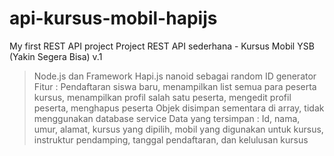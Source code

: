 # api-kursus-mobil-hapijs
My first REST API project
Project REST API sederhana - Kursus Mobil YSB (Yakin Segera Bisa) v.1
> Node.js dan Framework Hapi.js
> nanoid sebagai random ID generator
> Fitur : Pendaftaran siswa baru, menampilkan list semua para peserta kursus,
  menampilkan profil salah satu peserta, mengedit profil peserta, menghapus peserta
> Objek disimpan sementara di array, tidak menggunakan database service
> Data yang tersimpan : Id, nama, umur, alamat, kursus yang dipilih, mobil yang digunakan
  untuk kursus, instruktur pendamping, tanggal pendaftaran, dan kelulusan kursus
